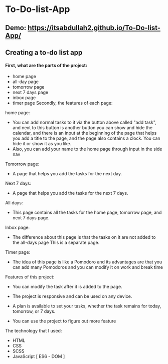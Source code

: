 # To-Do-list-App
## Demo: https://itsabdullah2.github.io/To-Do-list-App/
## Creating a to-do list app
#### First, what are the parts of the project:

- home page
- all-day page
- tomorrow page
- next 7 days page
- inbox page
- timer page
Secondly, the features of each page:

home page:
- You can add normal tasks to it via the button above called "add task", and next to this button is another button you can show and hide the calendar, and there is an input at the beginning of the page that helps you add a title to the page, and the page also contains a clock. You can hide it or show it as you like.
- Also, you can add your name to the home page through input in the side nav

Tomorrow page:
- A page that helps you add the tasks for the next day.

Next 7 days:
- A page that helps you add the tasks for the next 7 days.

All days:
- This page contains all the tasks for the home page, tomorrow page, and next 7 days page.

Inbox page:
- The difference about this page is that the tasks on it are not added to the all-days page This is a separate page.

Timer page:
- The idea of this page is like a Pomodoro and its advantages are that you can add many Pomodoros and you can modify it on work and break time

Features of this project:
- You can modify the task after it is added to the page.
- The project is responsive and can be used on any device.
- A plan is available to set your tasks, whether the task remains for today, tomorrow, or 7 days.


- You can use the project to figure out more feature

The technology that I used: 
- HTML
- CSS
- SCSS
- JavaScript [ ES6 - DOM ]
